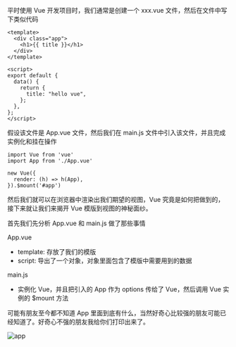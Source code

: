 平时使用 Vue 开发项目时，我们通常是创建一个 xxx.vue 文件，然后在文件中写下类似代码

```
<template>
  <div class="app">
    <h1>{{ title }}</h1>
  </div>
</template>

<script>
export default {
  data() {
    return {
      title: "hello vue",
    };
  },
};
</script>
```

假设该文件是 App.vue 文件，然后我们在 main.js 文件中引入该文件，并且完成实例化和挂在操作

```
import Vue from 'vue'
import App from './App.vue'

new Vue({
  render: (h) => h(App),
}).$mount('#app')
```

然后我们就可以在浏览器中渲染出我们期望的视图，Vue 究竟是如何把做到的，接下来就让我们来揭开 Vue 模版到视图的神秘面纱。

首先我们先分析 App.vue 和 main.js 做了那些事情

App.vue

- template: 存放了我们的模版
- script: 导出了一个对象，对象里面包含了模版中需要用到的数据

main.js

- 实例化 Vue，并且把引入的 App 作为 options 传给了 Vue，然后调用 Vue 实例的 \$mount 方法

可能有朋友至今都不知道 App 里面到底有什么，当然好奇心比较强的朋友可能已经知道了。好奇心不强的朋友我给你们打印出来了。

![app](https://github.com/returnMaize/vue-analysis/images/app.png)
